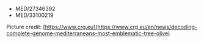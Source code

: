 <!-- list of PMC identifiers -->

* MED/27346392
* MED/33100219

Picture credit: [https://www.crg.eu](https://www.crg.eu/en/news/decoding-complete-genome-mediterraneans-most-emblematic-tree-olive)
